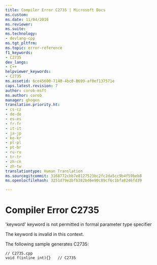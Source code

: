 ```yaml
---
title: Compiler Error C2735 | Microsoft Docs
ms.custom: 
ms.date: 11/04/2016
ms.reviewer: 
ms.suite: 
ms.technology:
- devlang-cpp
ms.tgt_pltfrm: 
ms.topic: error-reference
f1_keywords:
- C2735
dev_langs:
- C++
helpviewer_keywords:
- C2735
ms.assetid: 6ce45600-7148-4bc0-8699-af0ef137571e
caps.latest.revision: 7
author: corob-msft
ms.author: corob
manager: ghogen
translation.priority.ht:
- cs-cz
- de-de
- es-es
- fr-fr
- it-it
- ja-jp
- ko-kr
- pl-pl
- pt-br
- ru-ru
- tr-tr
- zh-cn
- zh-tw
translationtype: Human Translation
ms.sourcegitcommit: 3168772cbb7e8127523bc2fc2da5cc9b4f59beb8
ms.openlocfilehash: 3251d79e2bfb382bd6e90c89cf6c1bfa8246fd39

---
```

# Compiler Error C2735
'keyword' keyword is not permitted in formal parameter type specifier  
  
 The keyword is invalid in this context.  
  
 The following sample generates C2735:  
  
```  
// C2735.cpp  
void f(inline int){}   // C2735  
```


<!--HONumber=Jan17_HO2-->


